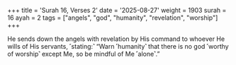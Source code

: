 +++
title = 'Surah 16, Verses 2'
date = '2025-08-27'
weight = 1903
surah = 16
ayah = 2
tags = ["angels", "god", "humanity", "revelation", "worship"]
+++

He sends down the angels with revelation by His command to whoever He wills of His servants, ˹stating:˺ “Warn ˹humanity˺ that there is no god ˹worthy of worship˺ except Me, so be mindful of Me ˹alone˺.”